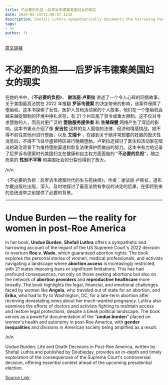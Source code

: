 ```yaml
---
title: 不必要的负担——后罗诉韦德案美国妇女的现实
date: 2024-05-15T11:00:57.111Z
description: Shefali Luthra sympathetically documents the harrowing human consequences of curtailing the right to abortion
tags: 
- us
author: ft
---
```


[原文链接](https://ft.com/content/19bbdc58-dec4-44f2-8e65-184ba5cd0ca8)

# **不必要的负担**——后罗诉韦德案美国妇女的现实

在她的书中，《**不必要的负担**》， **谢法丽·卢斯拉** 讲述了一个令人心碎的同情故事，关于美国最高法院在 2022 年推翻 **罗诉韦德案** 的决定带来的影响，该案件保障了堕胎权。这本书探索了女性、医护人员和活动家的个人故事，他们在一个堕胎机会越来越受限制的环境中挣扎求存，有 21 个州实施了禁令或重大限制。这不仅对寻求堕胎的人，而且对更广泛的 **堕胎服务提供者** 和 **生殖保健** 网络产生了深远的影响。这本书重点介绍了像 **安吉拉** 这样的女人面临的法律、经济和情感挑战，她不得不前往其他州进行堕胎，以及 **艾瑞卡** ，在接到关于她非常想要的妊娠的毁灭性消息后，不得不飞往华盛顿特区进行晚期堕胎。卢斯拉还探讨了医生和活动家在暗淡的政治背景下为维持堕胎渠道和恢复法律保护而做出的努力。这本书有力地记录了后罗诉韦德案时代美国妇女在健康和自主权方面面临的 "**不必要的负担**"，随之而来的 **性别不平等** 和美国社会的分裂也得到了放大。 

/n/n

《不必要的负担：后罗诉韦德案时代的生与死抉择》，作者：谢法丽·卢斯拉，道布尔戴出版社出版，深入、及时地探讨了最高法院有争议的决定的后果，在即将到来的总统选举之前提供了必要的背景。

---

# Undue Burden — the reality for women in post-Roe America

In her book, **Undue Burden**, **Shefali Luthra** offers a sympathetic and harrowing account of the impact of the US Supreme Court's 2022 decision to overturn **Roe v. Wade**, which guaranteed abortion rights. The book explores the personal stories of women, medical professionals, and activists navigating a landscape where **abortion access** is increasingly restricted, with 21 states imposing bans or significant limitations. This has had profound consequences, not only on those seeking abortions but also on the network of **abortion providers** and **reproductive healthcare** more broadly. The book highlights the legal, financial, and emotional challenges faced by women like **Angela**, who traveled out of state for an abortion, and **Erika**, who had to fly to Washington, DC, for a late-term abortion after receiving devastating news about her much-wanted pregnancy. Luthra also examines the efforts of doctors and activists fighting to maintain access and restore legal protections, despite a bleak political landscape. The book serves as a powerful documentation of the "**undue burden**" placed on women's health and autonomy in post-Roe America, with **gender inequalities** and divisions in American society being amplified as a result. 

/n/n

Undue Burden: Life and Death Decisions in Post-Roe America, written by Shefali Luthra and published by Doubleday, provides an in-depth and timely exploration of the consequences of the Supreme Court's controversial decision, offering essential context ahead of the upcoming presidential election.

[Source Link](https://ft.com/content/19bbdc58-dec4-44f2-8e65-184ba5cd0ca8)

